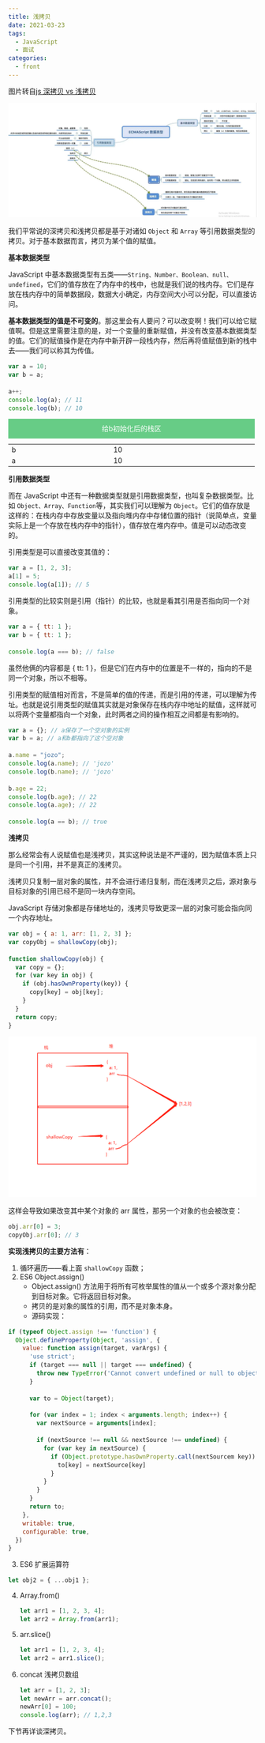 ```yaml
---
title: 浅拷贝
date: 2021-03-23
tags:
  - JavaScript
  - 面试
categories:
  - front
---
```


图片转自[js 深拷贝 vs 浅拷贝](https://juejin.cn/post/6844903493925371917)

![](../../imgs/copy.webp)

我们平常说的深拷贝和浅拷贝都是基于对诸如 `Object` 和 `Array` 等引用数据类型的拷贝。对于基本数据而言，拷贝为某个值的赋值。

**基本数据类型**

JavaScript 中基本数据类型有五类——`String、Number、Boolean、null、undefined`，它们的值存放在了内存中的栈中，也就是我们说的栈内存。它们是存放在栈内存中的简单数据段，数据大小确定，内存空间大小可以分配，可以直接访问。

**基本数据类型的值是不可变的**。那这里会有人要问？可以改变啊！我们可以给它赋值啊。但是这里需要注意的是，对一个变量的重新赋值，并没有改变基本数据类型的值。它们的赋值操作是在内存中新开辟一段栈内存，然后再将值赋值到新的栈中去——我们可以称其为传值。

```js
var a = 10;
var b = a;

a++;
console.log(a); // 11
console.log(b); // 10
```

<table>
  <caption style="width: 500px;height: 40px; line-height: 40px;background: #67cc86;color: #fff;">给b初始化后的栈区</caption>
  <tr>
    <td>b</td>
    <td>10</td>
  </tr>
  <tr>
    <td>a</td>
    <td>10</td>
  </tr>
</table>

**引用数据类型**

而在 JavaScript 中还有一种数据类型就是引用数据类型，也叫复杂数据类型。比如 `Object、Array、Function`等，其实我们可以理解为 `Object`。它们的值存放是这样的：在栈内存中存放变量以及指向堆内存中存储位置的指针（说简单点，变量实际上是一个存放在栈内存中的指针），值存放在堆内存中。值是可以动态改变的。

引用类型是可以直接改变其值的：

```js
var a = [1, 2, 3];
a[1] = 5;
console.log(a[1]); // 5
```

引用类型的比较实则是引用（指针）的比较，也就是看其引用是否指向同一个对象。

```js
var a = { tt: 1 };
var b = { tt: 1 };

console.log(a === b); // false
```

虽然他俩的内容都是 { tt: 1 }，但是它们在内存中的位置是不一样的，指向的不是同一个对象，所以不相等。

引用类型的赋值相对而言，不是简单的值的传递，而是引用的传递，可以理解为传址。也就是说引用类型的赋值其实就是对象保存在栈内存中地址的赋值，这样就可以将两个变量都指向一个对象，此时两者之间的操作相互之间都是有影响的。

```js
var a = {}; // a保存了一个空对象的实例
var b = a; // a和b都指向了这个空对象

a.name = "jozo";
console.log(a.name); // 'jozo'
console.log(b.name); // 'jozo'

b.age = 22;
console.log(b.age); // 22
console.log(a.age); // 22

console.log(a == b); // true
```

**浅拷贝**

那么经常会有人说赋值也是浅拷贝，其实这种说法是不严谨的，因为赋值本质上只是同一个引用，并不是真正的浅拷贝。

浅拷贝只复制一层对象的属性，并不会进行递归复制，而在浅拷贝之后，源对象与目标对象的引用已经不是同一块内存空间。

JavaScript 存储对象都是存储地址的，浅拷贝导致更深一层的对象可能会指向同一个内存地址。

```js
var obj = { a: 1, arr: [1, 2, 3] };
var copyObj = shallowCopy(obj);

function shallowCopy(obj) {
  var copy = {};
  for (var key in obj) {
    if (obj.hasOwnProperty(key)) {
      copy[key] = obj[key];
    }
  }
  return copy;
}
```

![](../../imgs/zhan.webp)

这样会导致如果改变其中某个对象的 arr 属性，那另一个对象的也会被改变：

```js
obj.arr[0] = 3;
copyObj.arr[0]; // 3
```

**实现浅拷贝的主要方法有**：

1. 循环遍历——看上面 `shallowCopy` 函数；
2. ES6 Object.assign()
   - Object.assign() 方法用于将所有可枚举属性的值从一个或多个源对象分配到目标对象。它将返回目标对象。
   - 拷贝的是对象的属性的引用，而不是对象本身。
   - 源码实现：

```js
if (typeof Object.assign !== 'function') {
  Object.defineProperty(Object, 'assign', {
    value: function assign(target, varArgs) {
      'use strict';
      if (target === null || target === undefined) {
        throw new TypeError('Cannot convert undefined or null to object');
      }

      var to = Object(target);

      for (var index = 1; index < arguments.length; index++) {
        var nextSource = arguments[index];

        if (nextSource !== null && nextSource !== undefined) {
          for (var key in nextSource) {
            if (Object.prototype.hasOwnProperty.call(nextSourcem key)) {
              to[key] = nextSource[key]
            }
          }
        }
      }
      return to;
    },
    writable: true,
    configurable: true,
  })
}
```

3. ES6 扩展运算符

```js
let obj2 = { ...obj1 };
```

4. Array.from()
   ```js
   let arr1 = [1, 2, 3, 4];
   let arr2 = Array.from(arr1);
   ```
5. arr.slice()
   ```js
   let arr1 = [1, 2, 3, 4];
   let arr2 = arr1.slice();
   ```
6. concat 浅拷贝数组
   ```js
   let arr = [1, 2, 3];
   let newArr = arr.concat();
   newArr[0] = 100;
   console.log(arr); // 1,2,3
   ```

下节再详谈深拷贝。
